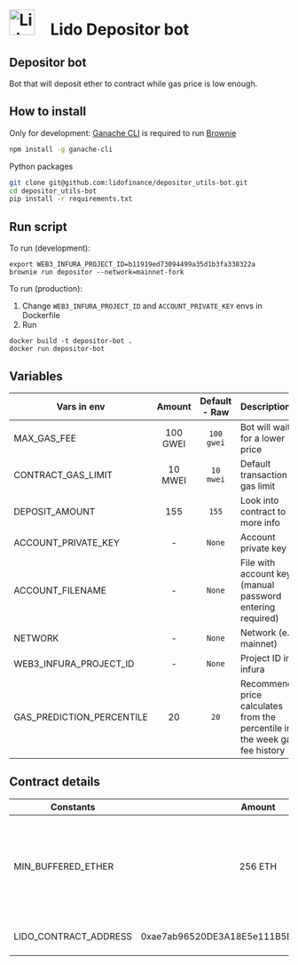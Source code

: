 # <img src="https://docs.lido.fi/img/logo.svg" alt="Lido" width="46"/> Lido Depositor bot

## Depositor bot
Bot that will deposit ether to contract while gas price is low enough.

## How to install

Only for development: [Ganache CLI](https://github.com/trufflesuite/ganache-cli) is required to run [Brownie](https://github.com/eth-brownie/brownie)

```bash 
npm install -g ganache-cli
```

Python packages
```bash
git clone git@github.com:lidofinance/depositor_utils-bot.git
cd depositor_utils-bot
pip install -r requirements.txt
```

## Run script

To run (development): 
```
export WEB3_INFURA_PROJECT_ID=b11919ed73094499a35d1b3fa338322a
brownie run depositor --network=mainnet-fork
```

To run (production):
1. Change `WEB3_INFURA_PROJECT_ID` and `ACCOUNT_PRIVATE_KEY` envs in Dockerfile
2. Run
```
docker build -t depositor-bot .
docker run depositor-bot
```

## Variables 

| Vars in env                   | Amount     | Default - Raw  | Description |
| -------------                 | :--------: | :---------:    | :----- |
| MAX_GAS_FEE                   | 100 GWEI   | `100 gwei`     | Bot will wait for a lower price |
| CONTRACT_GAS_LIMIT            | 10 MWEI    | `10 mwei`      | Default transaction gas limit |
| DEPOSIT_AMOUNT                | 155        | `155`          | Look into contract to get more info |
| ACCOUNT_PRIVATE_KEY           | -          | `None`         | Account private key |
| ACCOUNT_FILENAME              | -          | `None`         | File with account key (manual password entering required) |
| NETWORK                       | -          | `None`         | Network (e.g. mainnet) |
| WEB3_INFURA_PROJECT_ID        | -          | `None`         | Project ID in infura |
| GAS_PREDICTION_PERCENTILE     | 20         | `20`           | Recommended price calculates from the percentile in the week gas fee history |


## Contract details

| Constants                     | Amount     | Description |
| -------------                 | :--------: | :----- |
| MIN_BUFFERED_ETHER            | 256 ETH    | This contract should contain at least 256 ETH buffered to be able to deposit |
| LIDO_CONTRACT_ADDRESS         | 0xae7ab96520DE3A18E5e111B5EaAb095312D7fE84 | Lido contract address |
